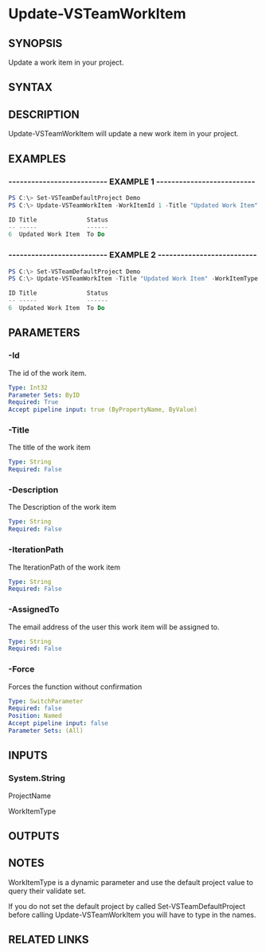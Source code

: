 


# Update-VSTeamWorkItem

## SYNOPSIS

Update a work item in your project.

## SYNTAX

## DESCRIPTION

Update-VSTeamWorkItem will update a new work item in your project.

## EXAMPLES

### -------------------------- EXAMPLE 1 --------------------------

```PowerShell
PS C:\> Set-VSTeamDefaultProject Demo
PS C:\> Update-VSTeamWorkItem -WorkItemId 1 -Title "Updated Work Item"

ID Title              Status
-- -----              ------
6  Updated Work Item  To Do
```

### -------------------------- EXAMPLE 2 --------------------------

```PowerShell
PS C:\> Set-VSTeamDefaultProject Demo
PS C:\> Update-VSTeamWorkItem -Title "Updated Work Item" -WorkItemType Task -Description "This is a description"

ID Title              Status
-- -----              ------
6  Updated Work Item  To Do
```

## PARAMETERS

### -Id

The id of the work item.

```yaml
Type: Int32
Parameter Sets: ByID
Required: True
Accept pipeline input: true (ByPropertyName, ByValue)
```

### -Title

The title of the work item

```yaml
Type: String
Required: False
```

### -Description

The Description of the work item

```yaml
Type: String
Required: False
```

### -IterationPath

The IterationPath of the work item

```yaml
Type: String
Required: False
```

### -AssignedTo

The email address of the user this work item will be assigned to.

```yaml
Type: String
Required: False
```

### -Force

Forces the function without confirmation

```yaml
Type: SwitchParameter
Required: false
Position: Named
Accept pipeline input: false
Parameter Sets: (All)
```

## INPUTS

### System.String

ProjectName

WorkItemType

## OUTPUTS

## NOTES

WorkItemType is a dynamic parameter and use the default
project value to query their validate set.

If you do not set the default project by called Set-VSTeamDefaultProject before
calling Update-VSTeamWorkItem you will have to type in the names.

## RELATED LINKS


